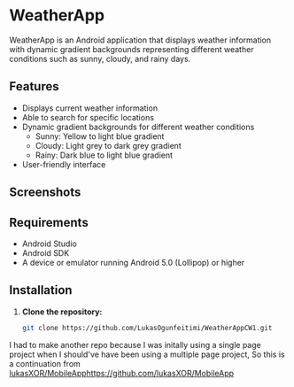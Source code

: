 # WeatherApp

WeatherApp is an Android application that displays weather information with dynamic gradient backgrounds representing different weather conditions such as sunny, cloudy, and rainy days.

## Features

- Displays current weather information
- Able to search for specific locations
- Dynamic gradient backgrounds for different weather conditions
  - Sunny: Yellow to light blue gradient
  - Cloudy: Light grey to dark grey gradient
  - Rainy: Dark blue to light blue gradient
- User-friendly interface

## Screenshots

<!-- Add screenshots of your app here -->

## Requirements

- Android Studio
- Android SDK
- A device or emulator running Android 5.0 (Lollipop) or higher

## Installation

1. **Clone the repository:**
   ```bash
   git clone https://github.com/LukasOgunfeitimi/WeatherAppCW1.git


I had to make another repo because I was initally using a single page project when I should've have been using a multiple page project, So this is a continuation from [lukasXOR/MobileApp](https://github.com/lukasXOR/MobileApp)https://github.com/lukasXOR/MobileApp
